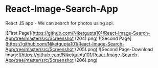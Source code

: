 # React-Image-Search-App
React JS app - We can search for photos using api.

![First Page](https://github.com/Niketgupta101/React-Image-Search-App/tree/master/src/Screenshot (204).png)
![Second Page](https://github.com/Niketgupta101/React-Image-Search-App/tree/master/src/Screenshot (205).png)
![Second Page-Download Image](https://github.com/Niketgupta101/React-Image-Search-App/tree/master/src/Screenshot (206).png)
